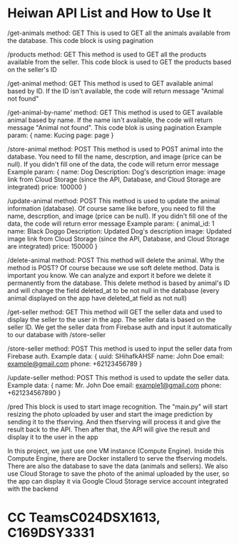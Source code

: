 # Heiwan API List and How to Use It

/get-animals
method: GET
This is used to GET all the animals available from the database. This code block is using pagination

/products
method: GET
This method is used to GET all the products available from the seller. This code block is used to GET the products based on the seller's ID

/get-animal
method: GET
This method is used to GET available animal based by ID. If the ID isn't available, the code will return message "Animal not found"

/get-animal-by-name'
method: GET
This method is used to GET available animal based by name. If the name isn't available, the code will return message "Animal not found". This code blok is using pagination
Example param:
{
  name: Kucing
  page: page
}

/store-animal
method: POST
This method is used to POST animal into the database. You need to fill the name, descrption, and image (price can be null). If you didn't fill one of the data, the code
will return error message
Example param:
{
  name: Dog
  Description: Dog's description
  image: image link from Cloud Storage (since the API, Database, and Cloud Storage are integrated)
  price: 100000
}

/update-animal
method: POST
This method is used to update the animal information (database). Of course same like before, you need to fill the name, descrption, and image (price can be null). 
If you didn't fill one of the data, the code will return error message
Example param:
{
  animal_id: 1
  name: Black Doggo
  Description: Updated Dog's description
  image: Updated image link from Cloud Storage (since the API, Database, and Cloud Storage are integrated)
  price: 150000
}

/delete-animal
method: POST
This method will delete the animal. Why the method is POST? Of course because we use soft delete method. Data is important you know. We can analyze and export it
before we delete it permanently from the database. This delete method is based by animal's ID and will change the field deleted_at to be not null in the database 
(every animal displayed on the app have deleted_at field as not null)

/get-seller
method: GET
This method will GET the seller data and used to display the seller to the user in the app. The seller data is based on the seller ID. We get the seller data from 
Firebase auth and input it automatically to our database with /store-seller

/store-seller
method: POST
This method is used to input the seller data from Firebase auth.
Example data:
{
  uuid: SHihafkAHSF
  name: John Doe
  email: example@gmail.com
  phone: +62123456789
}

/update-seller
method: POST
This method is used to update the seller data.
Example data:
{
  name: Mr. John Doe 
  email: example1@gmail.com
  phone: +621234567890
}

/pred
This block is used to start image recognition. The "main.py" will start resizing the photo uploaded by user and start the image prediction by sending it to the
tfserving. And then tfserving will process it and give the result back to the API. Then after that, the API will give the result and display it to the user in the app

In this project, we just use one VM instance (Compute Engine). Inside this Compute Engine, there are Docker installerd to serve the tfserving models. There are also the
database to save the data (animals and sellers). We also use Cloud Storage to save the photo of the animal uploaded by the user, so the app can display it via 
Google Cloud Storage service account integrated with the backend

# CC TeamsC024DSX1613, C169DSY3331 
